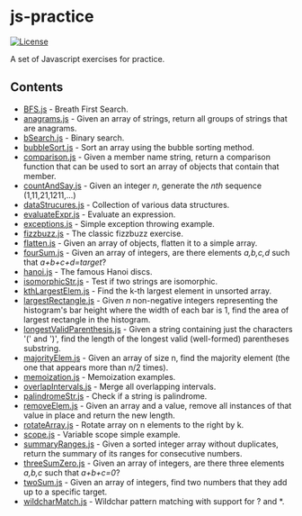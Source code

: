 # js-practice
[![License](https://img.shields.io/badge/License-Apache%202.0-blue.svg)](https://opensource.org/licenses/Apache-2.0)

A set of Javascript exercises for practice.


## Contents

- [BFS.js](./src/BFS.js) -  Breath First Search.
- [anagrams.js](./src/anagrams.js) - Given an array of strings, return all groups of strings that are anagrams.
- [bSearch.js](./src/bSearch.js) - Binary search.
- [bubbleSort.js](./src/bubbleSort.js) - Sort an array using the bubble sorting method.
- [comparison.js](./src/comparison.js) - Given a member name string, return a comparison function that can be used to sort an array of objects that contain that member.
- [countAndSay.js](./src/countAndSay.js) - Given an integer *n*, generate the *nth* sequence (1,11,21,1211,...)
- [dataStrucures.js](./src/dataStructures.js) - Collection of various data structures.
- [evaluateExpr.js](./src/evaluateExpr.js) - Evaluate an expression.
- [exceptions.js](./scr/exceptions.js) - Simple exception throwing example.
- [fizzbuzz.js](./src/fizzbuzz.js) - The classic fizzbuzz exercise.
- [flatten.js](./src/flatten.js) - Given an array of objects, flatten it to a simple array.
- [fourSum.js](./src/fourSum.js) - Given an array of integers, are there elements *a,b,c,d* such that *a+b+c+d=target*?
- [hanoi.js](./src/hanoi.js) - The famous Hanoi discs.
- [isomorphicStr.js](./src/isomorphicStr.js) - Test if two strings are isomorphic.
- [kthLargestElem.js](./src/kthLargestElem.js) - Find the k-th largest element in unsorted array.
- [largestRectangle.js](./src/largestRectangle.js) - Given *n* non-negative integers representing the histogram's bar height where the width of each bar is 1, find the area of largest rectangle in the histogram.
- [longestValidParenthesis.js](./src/longestValidParenthesis.js) - Given a string containing just the characters '(' and ')', find the length of the longest valid (well-formed) parentheses substring.
- [majorityElem.js](./src/majorityElem.js) - Given an array of size n, find the majority element (the one that appears more than n/2 times).
- [memoization.js](./src/memoization.js) - Memoization examples.
- [overlapIntervals.js](./src/overlapIntervals.js) - Merge all overlapping intervals.
- [palindromeStr.js](./src/palindromeStr.js) - Check if a string is palindrome.
- [removeElem.js](./src/removeElem.js) - Given an array and a value, remove all instances of that value in place and return the new length.
- [rotateArray.js](./src/rotateArray.js) - Rotate array on n elements to the right by k.
- [scope.js](./src/scope.js) - Variable scope simple example.
- [summaryRanges.js](./src/summaryRanges.js) - Given a sorted integer array without duplicates, return the summary of its ranges for consecutive numbers.
- [threeSumZero.js](./src/threeSumZero.js) - Given an array of integers, are there three elements *a,b,c* such that *a+b+c=0*?
- [twoSum.js](./src/twoSum.js) - Given an array of integers, find two numbers that they add up to a specific target.
- [wildcharMatch.js](./src/wildcharMatch.js) - Wildchar pattern matching with support for ? and *.